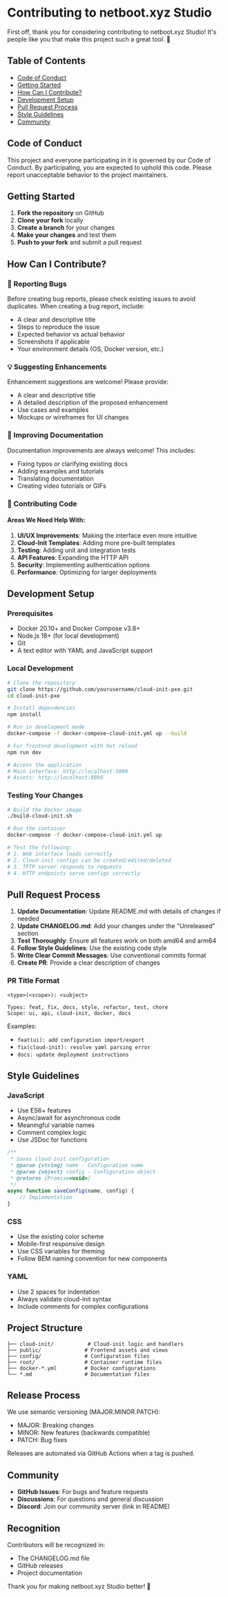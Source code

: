 # Contributing to netboot.xyz Studio

First off, thank you for considering contributing to netboot.xyz Studio! It's people like you that make this project such a great tool. 🎉

## Table of Contents

- [Code of Conduct](#code-of-conduct)
- [Getting Started](#getting-started)
- [How Can I Contribute?](#how-can-i-contribute)
- [Development Setup](#development-setup)
- [Pull Request Process](#pull-request-process)
- [Style Guidelines](#style-guidelines)
- [Community](#community)

## Code of Conduct

This project and everyone participating in it is governed by our Code of Conduct. By participating, you are expected to uphold this code. Please report unacceptable behavior to the project maintainers.

## Getting Started

1. **Fork the repository** on GitHub
2. **Clone your fork** locally
3. **Create a branch** for your changes
4. **Make your changes** and test them
5. **Push to your fork** and submit a pull request

## How Can I Contribute?

### 🐛 Reporting Bugs

Before creating bug reports, please check existing issues to avoid duplicates. When creating a bug report, include:

- A clear and descriptive title
- Steps to reproduce the issue
- Expected behavior vs actual behavior
- Screenshots if applicable
- Your environment details (OS, Docker version, etc.)

### 💡 Suggesting Enhancements

Enhancement suggestions are welcome! Please provide:

- A clear and descriptive title
- A detailed description of the proposed enhancement
- Use cases and examples
- Mockups or wireframes for UI changes

### 📝 Improving Documentation

Documentation improvements are always welcome! This includes:

- Fixing typos or clarifying existing docs
- Adding examples and tutorials
- Translating documentation
- Creating video tutorials or GIFs

### 🔧 Contributing Code

#### Areas We Need Help With:

1. **UI/UX Improvements**: Making the interface even more intuitive
2. **Cloud-Init Templates**: Adding more pre-built templates
3. **Testing**: Adding unit and integration tests
4. **API Features**: Expanding the HTTP API
5. **Security**: Implementing authentication options
6. **Performance**: Optimizing for larger deployments

## Development Setup

### Prerequisites

- Docker 20.10+ and Docker Compose v3.8+
- Node.js 18+ (for local development)
- Git
- A text editor with YAML and JavaScript support

### Local Development

```bash
# Clone the repository
git clone https://github.com/yourusername/cloud-init-pxe.git
cd cloud-init-pxe

# Install dependencies
npm install

# Run in development mode
docker-compose -f docker-compose-cloud-init.yml up --build

# For frontend development with hot reload
npm run dev

# Access the application
# Main interface: http://localhost:3000
# Assets: http://localhost:8080
```

### Testing Your Changes

```bash
# Build the Docker image
./build-cloud-init.sh

# Run the container
docker-compose -f docker-compose-cloud-init.yml up

# Test the following:
# 1. Web interface loads correctly
# 2. Cloud-init configs can be created/edited/deleted
# 3. TFTP server responds to requests
# 4. HTTP endpoints serve configs correctly
```

## Pull Request Process

1. **Update Documentation**: Update README.md with details of changes if needed
2. **Update CHANGELOG.md**: Add your changes under the "Unreleased" section
3. **Test Thoroughly**: Ensure all features work on both amd64 and arm64
4. **Follow Style Guidelines**: Use the existing code style
5. **Write Clear Commit Messages**: Use conventional commits format
6. **Create PR**: Provide a clear description of changes

### PR Title Format

```
<type>(<scope>): <subject>

Types: feat, fix, docs, style, refactor, test, chore
Scope: ui, api, cloud-init, docker, docs
```

Examples:
- `feat(ui): add configuration import/export`
- `fix(cloud-init): resolve yaml parsing error`
- `docs: update deployment instructions`

## Style Guidelines

### JavaScript

- Use ES6+ features
- Async/await for asynchronous code
- Meaningful variable names
- Comment complex logic
- Use JSDoc for functions

```javascript
/**
 * Saves cloud-init configuration
 * @param {string} name - Configuration name
 * @param {object} config - Configuration object
 * @returns {Promise<void>}
 */
async function saveConfig(name, config) {
    // Implementation
}
```

### CSS

- Use the existing color scheme
- Mobile-first responsive design
- Use CSS variables for theming
- Follow BEM naming convention for new components

### YAML

- Use 2 spaces for indentation
- Always validate cloud-init syntax
- Include comments for complex configurations

## Project Structure

```
├── cloud-init/           # Cloud-init logic and handlers
├── public/              # Frontend assets and views
├── config/              # Configuration files
├── root/                # Container runtime files
├── docker-*.yml         # Docker configurations
└── *.md                 # Documentation files
```

## Release Process

We use semantic versioning (MAJOR.MINOR.PATCH):

- MAJOR: Breaking changes
- MINOR: New features (backwards compatible)
- PATCH: Bug fixes

Releases are automated via GitHub Actions when a tag is pushed.

## Community

- **GitHub Issues**: For bugs and feature requests
- **Discussions**: For questions and general discussion
- **Discord**: Join our community server (link in README)

## Recognition

Contributors will be recognized in:
- The CHANGELOG.md file
- GitHub releases
- Project documentation

Thank you for making netboot.xyz Studio better! 🚀